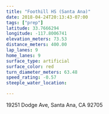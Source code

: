 ```yaml
---
title: "Foothill HS (Santa Ana)"
date: 2018-04-24T20:13:43-07:00
tags: ["prep"]
latitude: 33.7666294
longitude: -117.8006741
elevation_meters: 73.53
distance_meters: 400.00
lap_lanes: 9
home_lanes: 9
surface_type: artificial
surface_color: red
turn_diameter_meters: 63.48
speed_rating: -0.57
steeple_water_location:

---
```

19251 Dodge Ave, Santa Ana, CA 92705
<!--more-->
